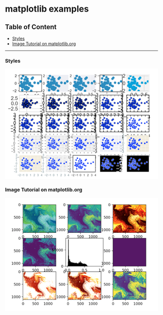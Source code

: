 # matplotlib examples

<h2>Table of Content</h2>
<ul>
	<li><a href="#style">Styles</a></li>
	<li><a href="#imgTut">Image Tutorial on matplotlib.org</a></li>
</ul>

<hr>

<h3 id="style">Styles</h3>
<img src="./results/styles.png">

<h3 id="imgTut">Image Tutorial on matplotlib.org</h3>
<img src="./results/image1.png">